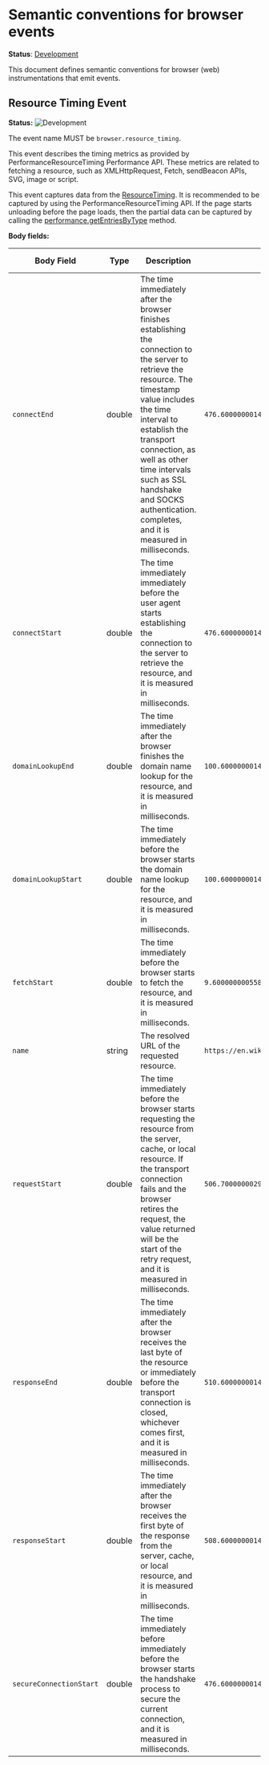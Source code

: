 <!--- Hugo front matter used to generate the website version of this page:
linkTitle: Events
--->

# Semantic conventions for browser events

**Status**: [Development][DocumentStatus]

This document defines semantic conventions for browser (web) instrumentations
that emit events.

## Resource Timing Event

<!-- semconv event.browser.resource_timing -->
<!-- NOTE: THIS TEXT IS AUTOGENERATED. DO NOT EDIT BY HAND. -->
<!-- see templates/registry/markdown/snippet.md.j2 -->
<!-- prettier-ignore-start -->
<!-- markdownlint-capture -->
<!-- markdownlint-disable -->

**Status:** ![Development](https://img.shields.io/badge/-development-blue)

The event name MUST be `browser.resource_timing`.

This event describes the timing metrics as provided by PerformanceResourceTiming Performance API. These metrics are related to fetching a resource, such as XMLHttpRequest, Fetch, sendBeacon APIs, SVG, image or script.

This event captures data from the [ResourceTiming](https://www.w3.org/TR/resource-timing/). It is recommended to be captured by using the PerformanceResourceTiming API. If the page starts unloading before the page loads, then the partial data can be captured by calling the [performance.getEntriesByType](https://developer.mozilla.org/en-US/docs/Web/API/Performance/getEntriesByType) method.

**Body fields:**

| Body Field  | Type | Description  | Examples  | [Requirement Level](https://opentelemetry.io/docs/specs/semconv/general/attribute-requirement-level/) | Stability |
|---|---|---|---|---|---|
| `connectEnd` | double | The time immediately after the browser finishes establishing the connection to the server to retrieve the resource. The timestamp value includes the time interval to establish the transport connection, as well as other time intervals such as SSL handshake and SOCKS authentication. completes, and it is measured in milliseconds. | `476.6000000014906` | `Recommended` | ![Development](https://img.shields.io/badge/-development-blue) |
| `connectStart` | double | The time immediately immediately before the user agent starts establishing the connection to the server to retrieve the resource, and it is measured in milliseconds. | `476.6000000014901` | `Recommended` | ![Development](https://img.shields.io/badge/-development-blue) |
| `domainLookupEnd` | double | The time immediately after the browser finishes the domain name lookup for the resource, and it is measured in milliseconds. | `100.6000000014906` | `Recommended` | ![Development](https://img.shields.io/badge/-development-blue) |
| `domainLookupStart` | double | The time immediately before the browser starts the domain name lookup for the resource, and it is measured in milliseconds. | `100.6000000014901` | `Recommended` | ![Development](https://img.shields.io/badge/-development-blue) |
| `fetchStart` | double | The time immediately before the browser starts to fetch the resource, and it is measured in milliseconds. | `9.600000000558794` | `Recommended` | ![Development](https://img.shields.io/badge/-development-blue) |
| `name` | string | The resolved URL of the requested resource. | `https://en.wikipedia.org/wiki/Main_Page` | `Recommended` | ![Development](https://img.shields.io/badge/-development-blue) |
| `requestStart` | double | The time immediately before the browser starts requesting the resource from the server, cache, or local resource. If the transport connection fails and the browser retires the request, the value returned will be the start of the retry request, and it is measured in milliseconds. | `506.70000000298023` | `Recommended` | ![Development](https://img.shields.io/badge/-development-blue) |
| `responseEnd` | double | The time immediately after the browser receives the last byte of the resource or immediately before the transport connection is closed, whichever comes first, and it is measured in milliseconds. | `510.6000000014906` | `Recommended` | ![Development](https://img.shields.io/badge/-development-blue) |
| `responseStart` | double | The time immediately after the browser receives the first byte of the response from the server, cache, or local resource, and it is measured in milliseconds. | `508.6000000014901` | `Recommended` | ![Development](https://img.shields.io/badge/-development-blue) |
| `secureConnectionStart` | double | The time immediately before immediately before the browser starts the handshake process to secure the current connection, and it is measured in milliseconds. | `476.6000000014903` | `Recommended` | ![Development](https://img.shields.io/badge/-development-blue) |

<!-- markdownlint-restore -->
<!-- prettier-ignore-end -->
<!-- END AUTOGENERATED TEXT -->
<!-- endsemconv -->

[DocumentStatus]: https://opentelemetry.io/docs/specs/otel/document-status
